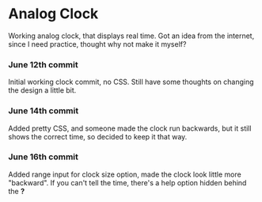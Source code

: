 # Analog Clock
Working analog clock, that displays real time. Got an idea from the internet, since I need practice, thought why not make it myself?

### June 12th commit
Initial working clock commit, no CSS. Still have some thoughts on changing the design a little bit.

### June 14th commit
Added pretty CSS, and someone made the clock run backwards, but it still shows the correct time, so decided to keep it that way.

### June 16th commit
Added range input for clock size option, made the clock look little more "backward". If you can't tell the time, there's a help option hidden behind the **?**
